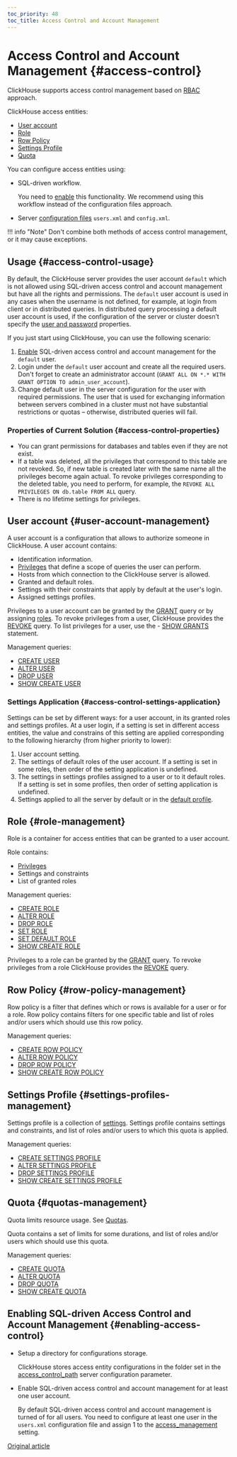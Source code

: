 ```yaml
---
toc_priority: 48
toc_title: Access Control and Account Management
---
```


# Access Control and Account Management {#access-control}

ClickHouse supports access control management based on [RBAC](https://en.wikipedia.org/wiki/Role-based_access_control) approach.

ClickHouse access entities:
- [User account](#user-account-management)
- [Role](#role-management)
- [Row Policy](#row-policy-management)
- [Settings Profile](#settings-profiles-management)
- [Quota](#quotas-management)

You can configure access entities using:

- SQL-driven workflow.

    You need to [enable](#enabling-access-control) this functionality. We recommend using this workflow instead of the configuration files approach.

- Server [configuration files](configuration_files.md) `users.xml` and `config.xml`.

!!! info "Note"
    Don't combine both methods of access control management, or it may cause exceptions.


## Usage {#access-control-usage}

By default, the ClickHouse server provides the user account `default` which is not allowed using SQL-driven access control and account management but have all the rights and permissions. The `default` user account is used in any cases when the username is not defined, for example, at login from client or in distributed queries. In distributed query processing a default user account is used, if the configuration of the server or cluster doesn’t specify the [user and password](../operations/table_engines/distributed.md) properties.

If you just start using ClickHouse, you can use the following scenario:

1. [Enable](#enabling-access-control) SQL-driven access control and account management for the `default` user.
2. Login under the `default` user account and create all the required users. Don't forget to create an administrator account (`GRANT ALL ON *.* WITH GRANT OPTION TO admin_user_account`).
3. Change default user in the server configuration for the user with required permissions. The user that is used for exchanging information between servers combined in a cluster must not have substantial restrictions or quotas – otherwise, distributed queries will fail.

### Properties of Current Solution {#access-control-properties}

- You can grant permissions for databases and tables even if they are not exist.
- If a table was deleted, all the privileges that correspond to this table are not revoked. So, if new table is created later with the same name all the privileges become again actual. To revoke privileges corresponding to the deleted table, you need to perform, for example, the `REVOKE ALL PRIVILEGES ON db.table FROM ALL` query.
- There is no lifetime settings for privileges.

## User account {#user-account-management}

A user account is a configuration that allows to authorize someone in ClickHouse. A user account contains:

- Identification information.
- [Privileges](../sql_reference/statements/grant.md#grant-privileges) that define a scope of queries the user can perform.
- Hosts from which connection to the ClickHouse server is allowed.
- Granted and default roles.
- Settings with their constraints that apply by default at the user's login.
- Assigned settings profiles.

Privileges to a user account can be granted by the [GRANT](../sql_reference/statements/grant.md) query or by assigning [roles](#role-management). To revoke privileges from a user, ClickHouse provides the [REVOKE](../sql_reference/statements/revoke.md) query. To list privileges for a user, use the - [SHOW GRANTS](../sql_reference/statements/show.md#show-grants-statement) statement.

Management queries:

- [CREATE USER](../sql_reference/statements/create.md#create-user-statement)
- [ALTER USER](../sql_reference/statements/alter.md#alter-user-statement)
- [DROP USER](../sql_reference/statements/misc.md#drop-user-statement)
- [SHOW CREATE USER](../sql_reference/statements/show.md#show-create-user-statement)

### Settings Application {#access-control-settings-application}

Settings can be set by different ways: for a user account, in its granted roles and settings profiles. At a user login, if a setting is set in different access entities, the value and constrains of this setting are applied corresponding to the following hierarchy (from higher priority to lower):

1. User account setting.
2. The settings of default roles of the user account. If a setting is set in some roles, then order of the setting application is undefined.
3. The settings in settings profiles assigned to a user or to it default roles. If a setting is set in some profiles, then order of setting application is undefined.
4. Settings applied to all the server by default or in the [default profile](server_configuration_parameters/settings.md#default-profile).


## Role {#role-management}

Role is a container for access entities that can be granted to a user account.

Role contains:

- [Privileges](../sql_reference/statements/grant.md#grant-privileges)
- Settings and constraints
- List of granted roles

Management queries:

- [CREATE ROLE](../sql_reference/statements/create.md#create-role-statement)
- [ALTER ROLE](../sql_reference/statements/alter.md#alter-role-statement)
- [DROP ROLE](../sql_reference/statements/misc.md#drop-role-statement)
- [SET ROLE](../sql_reference/statements/misc.md#set-role-statement)
- [SET DEFAULT ROLE](../sql_reference/statements/misc.md#set-default-role-statement)
- [SHOW CREATE ROLE](../sql_reference/statements/show.md#show-create-role-statement)

Privileges to a role can be granted by the [GRANT](../sql_reference/statements/grant.md) query. To revoke privileges from a role ClickHouse provides the [REVOKE](../sql_reference/statements/revoke.md) query.

## Row Policy {#row-policy-management}

Row policy is a filter that defines which or rows is available for a user or for a role. Row policy contains filters for one specific table and list of roles and/or users which should use this row policy.

Management queries:

- [CREATE ROW POLICY](../sql_reference/statements/create.md#create-row-policy-statement)
- [ALTER ROW POLICY](../sql_reference/statements/alter.md#alter-row-policy-statement)
- [DROP ROW POLICY](../sql_reference/statements/misc.md#drop-row-policy-statement)
- [SHOW CREATE ROW POLICY](../sql_reference/statements/show.md#show-create-row-policy-statement)


## Settings Profile {#settings-profiles-management}

Settings profile is a collection of [settings](settings/index.md). Settings profile contains settings and constraints, and list of roles and/or users to which this quota is applied.

Management queries:

- [CREATE SETTINGS PROFILE](../sql_reference/statements/create.md#create-settings-profile-statement)
- [ALTER SETTINGS PROFILE](../sql_reference/statements/alter.md#alter-settings-profile-statement)
- [DROP SETTINGS PROFILE](../sql_reference/statements/misc.md#drop-settings-profile-statement)
- [SHOW CREATE SETTINGS PROFILE](../sql_reference/statements/show.md#show-create-settings-profile-statement)


## Quota {#quotas-management}

Quota limits resource usage. See [Quotas](quotas.md).

Quota contains a set of limits for some durations, and list of roles and/or users which should use this quota.

Management queries:

- [CREATE QUOTA](../sql_reference/statements/create.md#create-quota-statement)
- [ALTER QUOTA](../sql_reference/statements/alter.md#alter-quota-statement)
- [DROP QUOTA](../sql_reference/statements/misc.md#drop-quota-statement)
- [SHOW CREATE QUOTA](../sql_reference/statements/show.md#show-create-quota-statement)


## Enabling SQL-driven Access Control and Account Management {#enabling-access-control}

- Setup a directory for configurations storage.

    ClickHouse stores access entity configurations in the folder set in the [access_control_path](server_configuration_parameters/settings.md#access_control_path) server configuration parameter.

- Enable SQL-driven access control and account management for at least one user account.

    By default SQL-driven access control and account management is turned of for all users. You need to configure at least one user in the `users.xml` configuration file and assign 1 to the [access_management](settings/settings-users.md#access_management-user-setting) setting.


[Original article](https://clickhouse.tech/docs/en/operations/access_rights/) <!--hide-->
